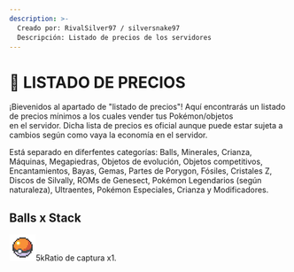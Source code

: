 ```yaml
---
description: >-
  Creado por: RivalSilver97 / silversnake97
  Descripción: Listado de precios de los servidores
---
```


# 🛒 LISTADO DE PRECIOS
¡Bievenidos al apartado de "listado de precios"! Aquí encontrarás un listado de precios mínimos a los cuales vender tus Pokémon/objetos<br>en el
servidor.
Dicha lista de precios es oficial aunque puede estar sujeta a cambios según como vaya la economía en el servidor.

Está separado en diferfentes categorías: Balls, Minerales, Crianza, Máquinas, Megapiedras, Objetos de evolución, Objetos competitivos, Encantamientos, Bayas, Gemas, Partes de Porygon, Fósiles, Cristales Z, Discos de Silvally, ROMs de Genesect, Pokémon Legendarios (según naturaleza), Ultraentes, Pokémon Especiales, Crianza y Modificadores.

Balls x Stack
---
![Poke Ball](../images/usuarios/rivalsilver97/iconos/POKEBALL.png)<space>5k<space>Ratio de captura x1.